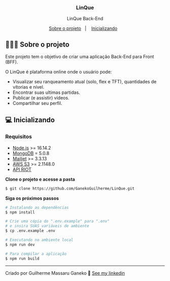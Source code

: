 <h3 align="center">
    LinQue
</h3>

<p align="center">LinQue Back-End</p>


<p align="center">
  <a href="#%EF%B8%8F-sobre-o-projeto">Sobre o projeto</a>&nbsp;&nbsp;&nbsp;|&nbsp;&nbsp;&nbsp;
  <a href="#-inicializando">Inicializando</a>&nbsp;&nbsp;&nbsp;
</p>


## 💇🏻‍♂️ Sobre o projeto

Este projeto tem o objetivo de criar uma aplicação Back-End para Front (BFF).

O LinQue é plataforma online onde o usuário pode:
- Visualizar seu ranqueamento atual (solo, flex e TFT), quantidades de vítorias e nível.
- Encontrar suas ultimas partidas.
- Publicar (e assistir) vídeos.
- Compartilhar seu perfil.

## 💻 Inicializando

### Requisitos

- [Node.js](https://nodejs.org/en/) >= 16.14.2
- [MongoDB](https://www.mongodb.com/pt-br) = 5.0.8
- [Mailjet](https://www.mailjet.com/) >= 3.3.13
- [AWS S3](https://aws.amazon.com/pt/) >= 2.1148.0 
- [API RIOT](https://developer.riotgames.com/)

**Clone o projeto e acesse a pasta**

```bash
$ git clone https://github.com/GanekoGuilherme/LinQue.git
```

**Siga os próximos passos**

```bash
# Instalando as dependências
$ npm install

# Crie uma cópia do ".env.example" para ".env"
# e insira SUAS variáveis de ambiente
$ cp .env.example .env

# Executando no ambiente local
$ npm run dev

# Para compilar a aplicação
$ npm run build
```

---

Criado por Guilherme Massaru Ganeko 👋 [See my linkedin](https://www.linkedin.com/in/guilhermeganeko/)
